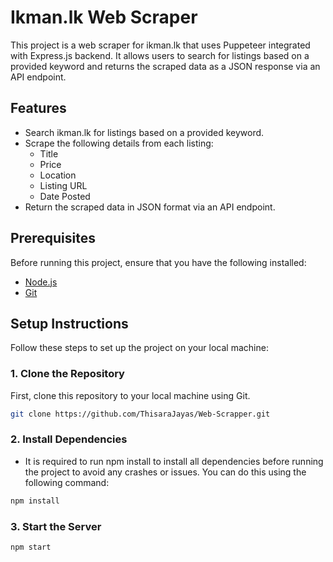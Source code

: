 # Ikman.lk Web Scraper

This project is a web scraper for ikman.lk that uses Puppeteer integrated with Express.js backend. It allows users to search for listings based on a provided keyword and returns the scraped data as a JSON response via an API endpoint.

## Features

- Search ikman.lk for listings based on a provided keyword.
- Scrape the following details from each listing:
  - Title
  - Price
  - Location
  - Listing URL
  - Date Posted
- Return the scraped data in JSON format via an API endpoint.

## Prerequisites

Before running this project, ensure that you have the following installed:

- [Node.js](https://nodejs.org/)
- [Git](https://git-scm.com/)

## Setup Instructions

Follow these steps to set up the project on your local machine:

### 1. Clone the Repository

First, clone this repository to your local machine using Git.

```bash
git clone https://github.com/ThisaraJayas/Web-Scrapper.git
```

### 2. Install Dependencies
- It is required to run npm install to install all dependencies before running the project to avoid any crashes or issues. You can do this using the following command:
```bash
npm install
```

### 3. Start the Server
```bash
npm start